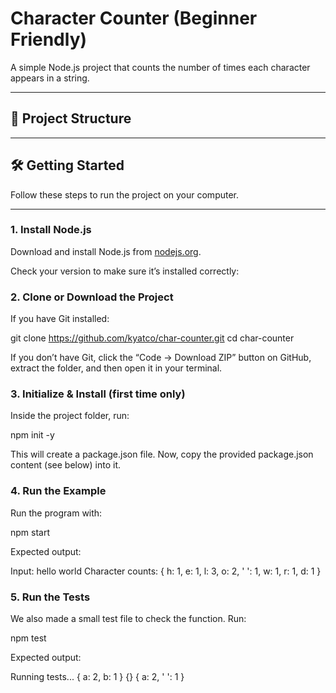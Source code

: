  # Character Counter (Beginner Friendly)

A simple Node.js project that counts the number of times each character appears in a string.

---

## 📂 Project Structure


---

## 🛠️ Getting Started

Follow these steps to run the project on your computer.

---

### 1. Install Node.js
Download and install Node.js from [nodejs.org](https://nodejs.org/).  

Check your version to make sure it’s installed correctly:


### 2. Clone or Download the Project

If you have Git installed:

git clone https://github.com/kyatco/char-counter.git
cd char-counter


If you don’t have Git, click the “Code → Download ZIP” button on GitHub, extract the folder, and then open it in your terminal.

### 3. Initialize & Install (first time only)

Inside the project folder, run:

npm init -y

This will create a package.json file.
Now, copy the provided package.json content (see below) into it.

### 4. Run the Example

Run the program with:

npm start


Expected output:

Input: hello world
Character counts: { h: 1, e: 1, l: 3, o: 2, ' ': 1, w: 1, r: 1, d: 1 }

### 5. Run the Tests

We also made a small test file to check the function. Run:

npm test


Expected output:

Running tests...
{ a: 2, b: 1 }
{}
{ a: 2, ' ': 1 }

